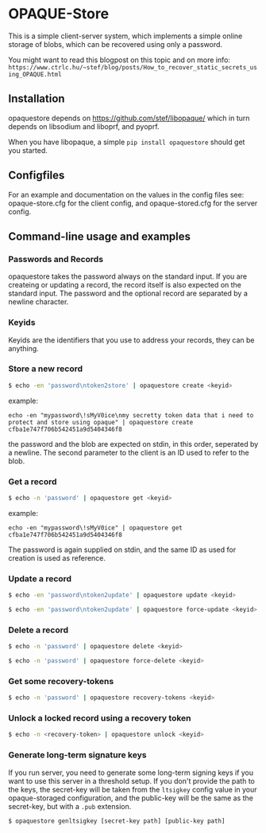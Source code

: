 # OPAQUE-Store

This is a simple client-server system, which implements a simple online storage
of blobs, which can be recovered using only a password.

You might want to read this blogpost on this topic and on more info:
`https://www.ctrlc.hu/~stef/blog/posts/How_to_recover_static_secrets_using_OPAQUE.html`

## Installation

opaquestore depends on https://github.com/stef/libopaque/ which in turn
depends on libsodium and liboprf, and pyoprf.

When you have libopaque, a simple `pip install opaquestore` should get you started.

## Configfiles

For an example and documentation on the values in the config files
see: opaque-store.cfg for the client config, and opaque-stored.cfg for
the server config.

## Command-line usage and examples

### Passwords and Records

opaquestore takes the password always on the standard input. If you are
createing or updating a record, the record itself is also expected on the
standard input. The password and the optional record are separated by a newline
character.

### Keyids

Keyids are the identifiers that you use to address your records, they can be
anything.

### Store a new record

```sh
$ echo -en 'password\ntoken2store' | opaquestore create <keyid>
```

example:

```
echo -en "mypassword\!sMyV0ice\nmy secretty token data that i need to protect and store using opaque" | opaquestore create cfba1e747f706b542451a9d5404346f8
```

the password and the blob are expected on stdin, in this order,
seperated by a newline. The second parameter to the client is an ID
used to refer to the blob.

### Get a record

```sh
$ echo -n 'password' | opaquestore get <keyid>
```

example:

```
echo -en "mypassword\!sMyV0ice" | opaquestore get cfba1e747f706b542451a9d5404346f8
```
The password is again supplied on stdin, and the same ID as used for
creation is used as reference.

### Update a record

```sh
$ echo -en 'password\ntoken2update' | opaquestore update <keyid>
```

```sh
$ echo -en 'password\ntoken2update' | opaquestore force-update <keyid>
```

### Delete a record

```sh
$ echo -n 'password' | opaquestore delete <keyid>
```

```sh
$ echo -n 'password' | opaquestore force-delete <keyid>
```

### Get some recovery-tokens

```sh
$ echo -n 'password' | opaquestore recovery-tokens <keyid>
```

### Unlock a locked record using a recovery token

```sh
$ echo -n <recovery-token> | opaquestore unlock <keyid>
```

### Generate long-term signature keys

If you run server, you need to generate some long-term signing keys if you want
to use this server in a threshold setup. If you don't provide the path to the
keys, the secret-key will be taken from the `ltsigkey` config value in your
opaque-storaged configuration, and the public-key will be the same as the
secret-key, but with a `.pub` extension.

```
$ opaquestore genltsigkey [secret-key path] [public-key path]
```
